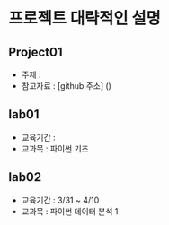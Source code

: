 # 프로젝트 대략적인 설명
## Project01
- 주제 :
- 참고자료 : [github 주소] ()

## lab01
- 교육기간 : 
- 교과목 : 파이썬 기초

## lab02
- 교육기간 : 3/31 ~ 4/10
- 교과목 : 파이썬 데이터 분석 1